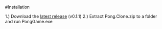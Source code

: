 #Installation

1.) Download the [latest release](https://github.com/iceflarexd/Pong-Clone/releases/tag/v0.1.1) (v0.1.1)
2.) Extract Pong.Clone.zip to a folder and run PongGame.exe
